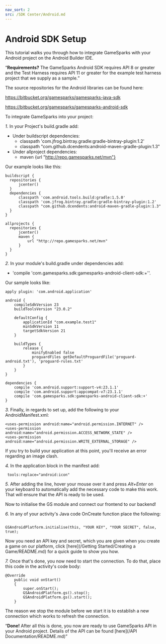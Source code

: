 ```yaml
---
nav_sort: 2
src: /SDK Center/Android.md
---
```


# Android SDK Setup

This tutorial walks you through how to integrate GameSparks with your Android project on the Android Builder IDE.

<q>**Requirements?** The GameSparks Android SDK requires API 8 or greater and the Test Harness requires API 11 or greater for the example test harness project that we supply as a sample.</q>

The source repositories for the Android libraries can be found here:

https://bitbucket.org/gamesparks/gamesparks-java-sdk

https://bitbucket.org/gamesparks/gamesparks-android-sdk

To integrate GameSparks into your project:

*1.* In your Project's build.gradle add:
* Under buildscript dependencies:
  * classpath 'com.jfrog.bintray.gradle:gradle-bintray-plugin:1.2'
  * classpath "com.github.dcendents:android-maven-gradle-plugin:1.3"
* Under allproject dependencies:
  * maven {url "http://repo.gamesparks.net/mvn"}

Our example looks like this:

```
buildscript {
  repositories {
      jcenter()
  }
  dependencies {
      classpath 'com.android.tools.build:gradle:1.5.0'
      classpath 'com.jfrog.bintray.gradle:gradle-bintray-plugin:1.2'
      classpath "com.github.dcendents:android-maven-gradle-plugin:1.3"
  }
}

allprojects {
  repositories {
      jcenter()
      maven {
          url "http://repo.gamesparks.net/mvn"
      }
  }
}

```

*2.* In your module's build.gradle under dependencies add:
* 'compile 'com.gamesparks.sdk:gamesparks-android-client-sdk:+''.

Our sample looks like:

```
apply plugin: 'com.android.application'

android {
    compileSdkVersion 23
    buildToolsVersion "23.0.2"

    defaultConfig {
        applicationId "com.example.test1"
        minSdkVersion 11
        targetSdkVersion 21
    }

    buildTypes {
        release {
            minifyEnabled false
            proguardFiles getDefaultProguardFile('proguard-android.txt'), 'proguard-rules.txt'
        }
    }
}

dependencies {
    compile 'com.android.support:support-v4:23.1.1'
    compile 'com.android.support:appcompat-v7:23.1.1'
    compile 'com.gamesparks.sdk:gamesparks-android-client-sdk:+'
}

```

*3.* Finally, in regards to set up, add the following to your AndroidManifest.xml:

```
<uses-permission android:name="android.permission.INTERNET" />
<uses-permission android:name="android.permission.ACCESS_NETWORK_STATE" />
<uses-permission android:name="android.permission.WRITE_EXTERNAL_STORAGE" />

```

If you try to build your application at this point, you'll receive an error regarding an image clash.

*4.* In the application block in the manifest add:

```
 tools:replace="android:icon"

```

*5.* After adding the line, hover your mouse over it and press *Alt+Enter* on your keyboard to automatically add the necessary code to make this work. That will ensure that the API is ready to be used.

Now to initialise the GS module and connect our frontend to our backend!

*6.* In any of your activity's Java code OnCreate function place the following:

```

GSAndroidPlatform.initialise(this, "YOUR KEY", "YOUR SECRET", false, true);

```

Now you need an API key and secret, which you are given when you create a game on our platform, click [here](/Getting Started/Creating a Game/README.md) for a quick guide to show you how.

*7.* Once that's done, you now need to start the connection. To do that, place this code in the activity's code body:

```
@Override
	public void onStart()
	{
		super.onStart();
		GSAndroidPlatform.gs().stop();
		GSAndroidPlatform.gs().start();
	}

```

The reason we stop the module before we start it is to establish a new connection which works to refresh the connection.

<q>**Done!** After all this is done, you now are ready to use GameSparks API in your Android project. Details of the API can be found [here](/API Documentation/README.md)</q>
